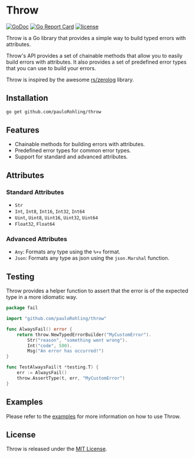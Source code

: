 # Throw

[![GoDoc](https://godoc.org/github.com/pauloRohling/throw?status.svg)](https://godoc.org/github.com/pauloRohling/throw)
[![Go Report Card](https://goreportcard.com/badge/github.com/pauloRohling/throw)](https://goreportcard.com/report/github.com/pauloRohling/throw)
[![license](https://img.shields.io/github/license/pauloRohling/throw.svg)](https://github.com/pauloRohling/throw/blob/main/LICENSE)

Throw is a Go library that provides a simple way to build typed errors with attributes.

Throw's API provides a set of chainable methods that allow you to easily build errors with attributes. It also provides
a set of predefined error types that you can use to build your errors.

Throw is inspired by the awesome [rs/zerolog](https://github.com/rs/zerolog) library.

## Installation

```bash
go get github.com/pauloRohling/throw
```

## Features

- Chainable methods for building errors with attributes.
- Predefined error types for common error types.
- Support for standard and advanced attributes.

## Attributes

### Standard Attributes

- `Str`
- `Int`, `Int8`, `Int16`, `Int32`, `Int64`
- `Uint`, `Uint8`, `Uint16`, `Uint32`, `Uint64`
- `Float32`, `Float64`

### Advanced Attributes

- `Any`: Formats any type using the `%+v` format.
- `Json`: Formats any type as json using the `json.Marshal` function.

## Testing

Throw provides a helper function to assert that the error is of the expected type in a more idiomatic way.

```go
package fail

import "github.com/pauloRohling/throw"

func AlwaysFail() error {
	return throw.NewTypedErrorBuilder("MyCustomError").
		Str("reason", "something went wrong").
		Int("code", 500).
		Msg("An error has occurred!")
}

func TestAlwaysFail(t *testing.T) {
	err := AlwaysFail()
	throw.AssertType(t, err, "MyCustomError")
}
```

## Examples

Please refer to the [examples](https://github.com/pauloRohling/throw/blob/main/EXAMPLES.md) for more information on how
to use Throw.

## License

Throw is released under the [MIT License](https://github.com/pauloRohling/throw/blob/main/LICENSE).